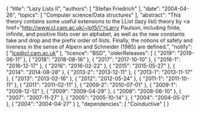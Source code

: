 {
    "title": "Lazy Lists II",
    "authors": [
        "Stefan Friedrich"
    ],
    "date": "2004-04-26",
    "topics": [
        "Computer science/Data structures"
    ],
    "abstract": "This theory contains some useful extensions to the LList (lazy list) theory by <a href=\"http://www.cl.cam.ac.uk/~lp15/\">Larry Paulson</a>, including finite, infinite, and positive llists over an alphabet, as well as the new constants take and drop and the prefix order of llists. Finally, the notions of safety and liveness in the sense of Alpern and Schneider (1985) are defined.",
    "notify": [
        "lcp@cl.cam.ac.uk"
    ],
    "licence": "BSD",
    "olderReleases": [
        {
            "2019": "2019-06-11"
        },
        {
            "2018": "2018-08-16"
        },
        {
            "2017": "2017-10-10"
        },
        {
            "2016-1": "2016-12-17"
        },
        {
            "2016": "2016-02-22"
        },
        {
            "2015": "2015-05-27"
        },
        {
            "2014": "2014-08-28"
        },
        {
            "2013-2": "2013-12-11"
        },
        {
            "2013-1": "2013-11-17"
        },
        {
            "2013": "2013-02-16"
        },
        {
            "2012": "2012-05-24"
        },
        {
            "2011-1": "2011-10-11"
        },
        {
            "2011": "2011-02-11"
        },
        {
            "2009-2": "2010-07-01"
        },
        {
            "2009-1": "2009-12-12"
        },
        {
            "2009": "2009-04-29"
        },
        {
            "2008": "2008-06-10"
        },
        {
            "2007": "2007-11-27"
        },
        {
            "2005": "2005-10-14"
        },
        {
            "2004": "2004-05-21"
        },
        {
            "2004": "2004-04-27"
        }
    ],
    "dependencies": [
        "Coinductive"
    ]
}